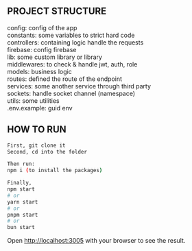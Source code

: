 ## PROJECT STRUCTURE

config: config of the app  
constants: some variables to strict hard code  
controllers: containing logic handle the requests  
firebase: config firebase  
lib: some custom library or library  
middlewares: to check & handle jwt, auth, role  
models: business logic  
routes: defined the route of the endpoint  
services: some another service through third party  
sockets: handle socket channel (namespace)  
utils: some utilities  
.env.example: guid env  


## HOW TO RUN
```bash
First, git clone it
Second, cd into the folder 

Then run:
npm i (to install the packages)

Finally,
npm start
# or
yarn start
# or
pnpm start
# or
bun start
```

Open [http://localhost:3005](http://localhost:3005) with your browser to see the result.
